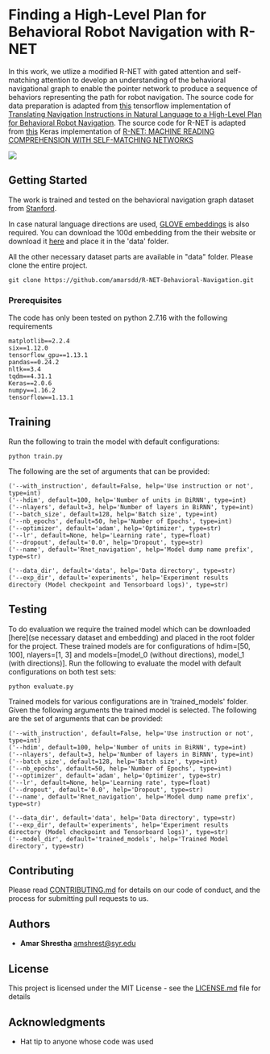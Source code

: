 # Finding a High-Level Plan for Behavioral Robot Navigation with R-NET

In this work, we utlize a modified R-NET with gated attention and 
self-matching attention to develop an understanding of the behavioral 
navigational graph to enable the pointer network to produce a sequence 
of behaviors representing the path for robot navigation. The source code 
for data preparation is adapted from [this](https://github.com/StanfordVL/behavioral_navigation_nlp) 
tensorflow implementation of 
[Translating Navigation Instructions in Natural Language to a High-Level Plan for Behavioral Robot Navigation](https://arxiv.org/abs/1810.00663).
The source code for R-NET is adapted from [this](https://github.com/YerevaNN/R-NET-in-Keras) 
Keras implementation of 
[R-NET: MACHINE READING COMPREHENSION WITH SELF-MATCHING NETWORKS](https://www.microsoft.com/en-us/research/wp-content/uploads/2017/05/r-net.pdf)

![](images/rnet.png)

## Getting Started

The work is trained and tested on the behavioral navigation graph dataset from [Stanford](http://follow-nav-directions.stanford.edu/).

In case natural language directions are used, [GLOVE embeddings](https://nlp.stanford.edu/projects/glove/) is also required. You can download the 100d embedding from the their website or download it [here](https://drive.google.com/file/d/1c5RptKdcUSa7oIQdMS-MTGEw2ZaK0Cy1/view?usp=sharing) and place it in the 'data' folder.

All the other necessary dataset parts are available in "data" folder. Please clone the entire project.
```
git clone https://github.com/amarsdd/R-NET-Behavioral-Navigation.git
```

### Prerequisites

The code has only been tested on python 2.7.16 with the following requirements

```
matplotlib==2.2.4
six==1.12.0
tensorflow_gpu==1.13.1
pandas==0.24.2
nltk==3.4
tqdm==4.31.1
Keras==2.0.6
numpy==1.16.2
tensorflow==1.13.1
```


## Training

Run the following to train the model with default configurations:

```
python train.py
```
The following are the set of arguments that can be provided:
```
('--with_instruction', default=False, help='Use instruction or not', type=int)
('--hdim', default=100, help='Number of units in BiRNN', type=int)
('--nlayers', default=3, help='Number of layers in BiRNN', type=int)
('--batch_size', default=128, help='Batch size', type=int)
('--nb_epochs', default=50, help='Number of Epochs', type=int)
('--optimizer', default='adam', help='Optimizer', type=str)
('--lr', default=None, help='Learning rate', type=float)
('--dropout', default='0.0', help='Dropout', type=str)
('--name', default='Rnet_navigation', help='Model dump name prefix', type=str)

('--data_dir', default='data', help='Data directory', type=str)
('--exp_dir', default='experiments', help='Experiment results directory (Model checkpoint and Tensorboard logs)', type=str)

```


## Testing

To do evaluation we require the trained model which can be downloaded [here](se necessary dataset and embedding) and placed in the root folder for the project. These trained models are for configurations of hdim=[50, 100], nlayers=[1, 3] and models=[model_0 (without directions), model_1 (with directions)].
Run the following to evaluate the model with default configurations on both
test sets:

```
python evaluate.py
```
Trained models for various configurations are in 'trained_models' folder. Given
the following arguments the trained model is selected.
The following are the set of arguments that can be provided:

```
('--with_instruction', default=False, help='Use instruction or not', type=int)
('--hdim', default=100, help='Number of units in BiRNN', type=int)
('--nlayers', default=3, help='Number of layers in BiRNN', type=int)
('--batch_size', default=128, help='Batch size', type=int)
('--nb_epochs', default=50, help='Number of Epochs', type=int)
('--optimizer', default='adam', help='Optimizer', type=str)
('--lr', default=None, help='Learning rate', type=float)
('--dropout', default='0.0', help='Dropout', type=str)
('--name', default='Rnet_navigation', help='Model dump name prefix', type=str)

('--data_dir', default='data', help='Data directory', type=str)
('--exp_dir', default='experiments', help='Experiment results directory (Model checkpoint and Tensorboard logs)', type=str)
('--model_dir', default='trained_models', help='Trained Model directory', type=str)
```

## Contributing

Please read [CONTRIBUTING.md](https://gist.github.com/PurpleBooth/b24679402957c63ec426) for details on our code of conduct, and the process for submitting pull requests to us.


## Authors

* **Amar Shrestha**  amshrest@syr.edu


## License

This project is licensed under the MIT License - see the [LICENSE.md](LICENSE.md) file for details

## Acknowledgments

* Hat tip to anyone whose code was used
